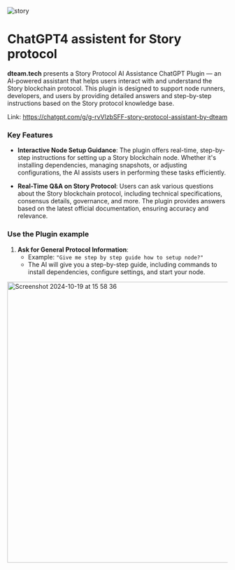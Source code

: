 ![story](https://github.com/user-attachments/assets/47214ed3-ef39-4223-952f-13a245934e37)

# ChatGPT4 assistent for Story protocol 

**dteam.tech** presents a Story Protocol AI Assistance ChatGPT Plugin — an AI-powered assistant that helps users interact with and understand the Story blockchain protocol. This plugin is designed to support node runners, developers, and users by providing detailed answers and step-by-step instructions based on the Story protocol knowledge base.

Link: 
https://chatgpt.com/g/g-rvVlzbSFF-story-protocol-assistant-by-dteam

### Key Features

- **Interactive Node Setup Guidance**: 
   The plugin offers real-time, step-by-step instructions for setting up a Story blockchain node. Whether it's installing dependencies, managing snapshots, or adjusting configurations, the AI assists users in performing these tasks efficiently.

-  **Real-Time Q&A on Story Protocol**: 
   Users can ask various questions about the Story blockchain protocol, including technical specifications, consensus details, governance, and more. The plugin provides answers based on the latest official documentation, ensuring accuracy and relevance.

### Use the Plugin example 

1. **Ask for General Protocol Information**:
   - Example: `"Give me step by step guide how to setup node?"`
   - The AI will give you a step-by-step guide, including commands to install dependencies, configure settings, and start your node.
<img width="641" alt="Screenshot 2024-10-19 at 15 58 36" src="https://github.com/user-attachments/assets/0e9701a9-b30d-417e-a180-78ef37351316">
